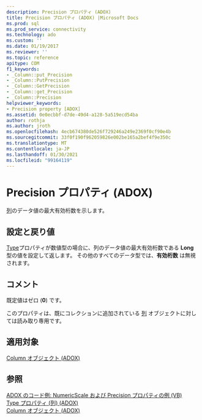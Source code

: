 ```yaml
---
description: Precision プロパティ (ADOX)
title: Precision プロパティ (ADOX) |Microsoft Docs
ms.prod: sql
ms.prod_service: connectivity
ms.technology: ado
ms.custom: ''
ms.date: 01/19/2017
ms.reviewer: ''
ms.topic: reference
apitype: COM
f1_keywords:
- _Column::put_Precision
- _Column::PutPrecision
- _Column::GetPrecision
- _Column::get_Precision
- _Column::Precision
helpviewer_keywords:
- Precision property [ADOX]
ms.assetid: 0e0ecbbf-d7de-49d4-a128-5a519ecd54ba
author: rothja
ms.author: jroth
ms.openlocfilehash: 4ecb674380de526f729246a249e2369f0cf90e4b
ms.sourcegitcommit: 33f0f190f962059826e002be165a2bef4f9e350c
ms.translationtype: MT
ms.contentlocale: ja-JP
ms.lasthandoff: 01/30/2021
ms.locfileid: "99164119"
---
```

# <a name="precision-property-adox"></a>Precision プロパティ (ADOX)
[列](./column-object-adox.md)のデータ値の最大有効桁数を示します。  
  
## <a name="settings-and-return-values"></a>設定と戻り値  
 [Type](./type-property-column-adox.md)プロパティが数値型の場合に、列のデータ値の最大有効桁数である **Long** 型の値を設定して返します。 その他のすべてのデータ型では、**有効桁数** は無視されます。  
  
## <a name="remarks"></a>コメント  
 既定値はゼロ (**0**) です。  
  
 このプロパティは、既にコレクションに追加されている [列](./column-object-adox.md) オブジェクトに対しては読み取り専用です。  
  
## <a name="applies-to"></a>適用対象  
 [Column オブジェクト (ADOX)](./column-object-adox.md)  
  
## <a name="see-also"></a>参照  
 [ADOX のコード例: NumericScale および Precision プロパティの例 (VB)](./adox-code-example-numericscale-and-precision-properties-example-vb.md)   
 [Type プロパティ (列) (ADOX)](./type-property-column-adox.md)   
 [Column オブジェクト (ADOX)](./column-object-adox.md)